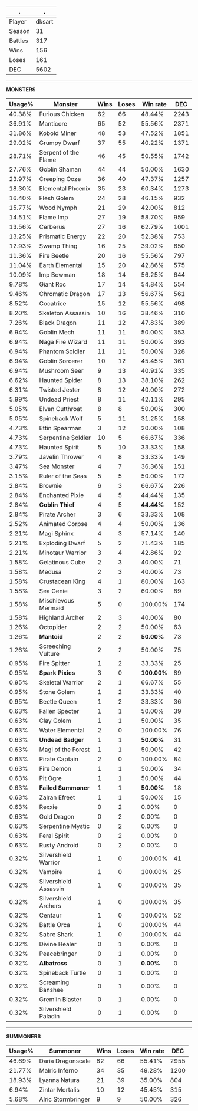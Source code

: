 .|.
|-|-
Player|dksart
Season|31
Battles|317
Wins|156
Loses|161
DEC|5602

---
**MONSTERS**

Usage%|Monster|Wins|Loses|Win rate|DEC|
-|-|-|-|-|-|
40.38%|Furious Chicken|62|66|48.44%|2243|
36.91%|Manticore|65|52|55.56%|2371|
31.86%|Kobold Miner|48|53|47.52%|1851|
29.02%|Grumpy Dwarf|37|55|40.22%|1371|
28.71%|Serpent of the Flame|46|45|50.55%|1742|
27.76%|Goblin Shaman|44|44|50.00%|1630|
23.97%|Creeping Ooze|36|40|47.37%|1257|
18.30%|Elemental Phoenix|35|23|60.34%|1273|
16.40%|Flesh Golem|24|28|46.15%|932|
15.77%|Wood Nymph|21|29|42.00%|812|
14.51%|Flame Imp|27|19|58.70%|959|
13.56%|Cerberus|27|16|62.79%|1001|
13.25%|Prismatic Energy|22|20|52.38%|753|
12.93%|Swamp Thing|16|25|39.02%|650|
11.36%|Fire Beetle|20|16|55.56%|797|
11.04%|Earth Elemental|15|20|42.86%|575|
10.09%|Imp Bowman|18|14|56.25%|644|
9.78%|Giant Roc|17|14|54.84%|554|
9.46%|Chromatic Dragon|17|13|56.67%|561|
8.52%|Cocatrice|15|12|55.56%|498|
8.20%|Skeleton Assassin|10|16|38.46%|310|
7.26%|Black Dragon|11|12|47.83%|389|
6.94%|Goblin Mech|11|11|50.00%|353|
6.94%|Naga Fire Wizard|11|11|50.00%|393|
6.94%|Phantom Soldier|11|11|50.00%|328|
6.94%|Goblin Sorcerer|10|12|45.45%|361|
6.94%|Mushroom Seer|9|13|40.91%|335|
6.62%|Haunted Spider|8|13|38.10%|262|
6.31%|Twisted Jester|8|12|40.00%|272|
5.99%|Undead Priest|8|11|42.11%|295|
5.05%|Elven Cutthroat|8|8|50.00%|300|
5.05%|Spineback Wolf|5|11|31.25%|158|
4.73%|Ettin Spearman|3|12|20.00%|108|
4.73%|Serpentine Soldier|10|5|66.67%|336|
4.73%|Haunted Spirit|5|10|33.33%|158|
3.79%|Javelin Thrower|4|8|33.33%|149|
3.47%|Sea Monster|4|7|36.36%|151|
3.15%|Ruler of the Seas|5|5|50.00%|172|
2.84%|Brownie|6|3|66.67%|226|
2.84%|Enchanted Pixie|4|5|44.44%|135|
2.84%|**Goblin Thief**|4|5|**44.44%**|152|
2.84%|Pirate Archer|3|6|33.33%|108|
2.52%|Animated Corpse|4|4|50.00%|136|
2.21%|Magi Sphinx|4|3|57.14%|140|
2.21%|Exploding Dwarf|5|2|71.43%|185|
2.21%|Minotaur Warrior|3|4|42.86%|92|
1.58%|Gelatinous Cube|2|3|40.00%|71|
1.58%|Medusa|2|3|40.00%|73|
1.58%|Crustacean King|4|1|80.00%|163|
1.58%|Sea Genie|3|2|60.00%|89|
1.58%|Mischievous Mermaid|5|0|100.00%|174|
1.58%|Highland Archer|2|3|40.00%|80|
1.26%|Octopider|2|2|50.00%|63|
1.26%|**Mantoid**|2|2|**50.00%**|73|
1.26%|Screeching Vulture|2|2|50.00%|75|
0.95%|Fire Spitter|1|2|33.33%|25|
0.95%|**Spark Pixies**|3|0|**100.00%**|89|
0.95%|Skeletal Warrior|2|1|66.67%|55|
0.95%|Stone Golem|1|2|33.33%|40|
0.95%|Beetle Queen|1|2|33.33%|36|
0.63%|Fallen Specter|1|1|50.00%|39|
0.63%|Clay Golem|1|1|50.00%|35|
0.63%|Water Elemental|2|0|100.00%|76|
0.63%|**Undead Badger**|1|1|**50.00%**|31|
0.63%|Magi of the Forest|1|1|50.00%|42|
0.63%|Pirate Captain|2|0|100.00%|84|
0.63%|Fire Demon|1|1|50.00%|34|
0.63%|Pit Ogre|1|1|50.00%|44|
0.63%|**Failed Summoner**|1|1|**50.00%**|18|
0.63%|Zalran Efreet|1|1|50.00%|15|
0.63%|Rexxie|0|2|0.00%|0|
0.63%|Gold Dragon|0|2|0.00%|0|
0.63%|Serpentine Mystic|0|2|0.00%|0|
0.63%|Feral Spirit|0|2|0.00%|0|
0.63%|Rusty Android|0|2|0.00%|0|
0.32%|Silvershield Warrior|1|0|100.00%|41|
0.32%|Vampire|1|0|100.00%|25|
0.32%|Silvershield Assassin|1|0|100.00%|35|
0.32%|Silvershield Archers|1|0|100.00%|35|
0.32%|Centaur|1|0|100.00%|52|
0.32%|Battle Orca|1|0|100.00%|44|
0.32%|Sabre Shark|1|0|100.00%|44|
0.32%|Divine Healer|0|1|0.00%|0|
0.32%|Peacebringer|0|1|0.00%|0|
0.32%|**Albatross**|0|1|**0.00%**|0|
0.32%|Spineback Turtle|0|1|0.00%|0|
0.32%|Screaming Banshee|0|1|0.00%|0|
0.32%|Gremlin Blaster|0|1|0.00%|0|
0.32%|Silvershield Paladin|0|1|0.00%|0|

---
**SUMMONERS**

Usage%|Summoner|Wins|Loses|Win rate|DEC|
-|-|-|-|-|-|
46.69%|Daria Dragonscale|82|66|55.41%|2955|
21.77%|Malric Inferno|34|35|49.28%|1200|
18.93%|Lyanna Natura|21|39|35.00%|804|
6.94%|Zintar Mortalis|10|12|45.45%|315|
5.68%|Alric Stormbringer|9|9|50.00%|326|
